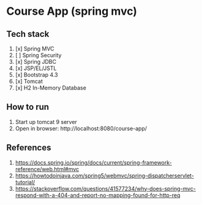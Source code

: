 # Course App (spring mvc)

## Tech stack

1. [x] Spring MVC
2. [ ] Spring Security
3. [x] Spring JDBC
4. [x] JSP/EL/JSTL
5. [x] Bootstrap 4.3
6. [x] Tomcat
7. [x] H2 In-Memory Database

## How to run

1. Start up tomcat 9 server
2. Open in browser: http://localhost:8080/course-app/

## References

1. https://docs.spring.io/spring/docs/current/spring-framework-reference/web.html#mvc
2. https://howtodoinjava.com/spring5/webmvc/spring-dispatcherservlet-tutorial/
3. https://stackoverflow.com/questions/41577234/why-does-spring-mvc-respond-with-a-404-and-report-no-mapping-found-for-http-req
